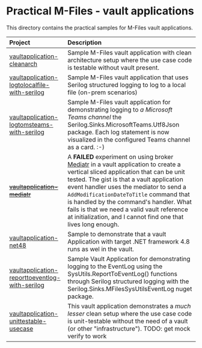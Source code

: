 # Practical M-Files - vault applications

This directory contains the practical samples for M-Files vault applications.

|Project|Description|
|:---|:---|
| [vaultapplication-cleanarch](../../../../tree/main/src/vaultapplication/vaultapplication-cleanarch)  | Sample M-Files vault application with clean architecture setup where the use case code is testable without vault present. |
| [vaultapplication-logtolocalfile-with-serilog](../../../../tree/main/src/vaultapplication/vaultapplication-logtolocalfile-with-serilog)  | Sample M-Files vault application that uses Serilog structured logging to log to a local file (on-prem scenarios) |
| [vaultapplication-logtomsteams-with-serilog](../../../../tree/main/src/vaultapplication/vaultapplication-logtomsteams-with-serilog) | Sample M-Files vault application for demonstrating logging to *a Microsoft Teams channel* the Serilog.Sinks.MicrosoftTeams.Utf8Json package. Each log statement is now visualized in the configured Teams channel as a card. :-) |
| ~~[vaultapplication-mediatr](../../../../tree/main/src/vaultapplication/vaultapplication-mediatr)~~ | A **FAILED** experiment on using broker [Mediatr](https://github.com/jbogard/MediatR) in a vault application to create a vertical sliced application that can be unit tested. The gist is that a vault application event handler uses the mediator to send a `AddModificationDateToTitle` command that is handled by the command's handler.  What fails is that we need a valid vault reference at initialization, and I cannot find one that lives long enough. |
| [vaultapplication-net48](../../../../tree/main/src/vaultapplication/vaultapplication-net48) | Sample to demonstrate that a vault Application with target .NET framework 4.8 runs as wel in the vault. |
| [vaultapplication-reporttoeventlog-with-serilog](../../../../tree/main/src/vaultapplication/vaultapplication-reporttoeventlog-with-serilog) | Sample Vault Application for demonstrating logging to the EventLog using the SysUtils.ReportToEventLog() functions through Serilog structured logging with the Serilog.Sinks.MFilesSysUtilsEventLog nuget package. |
| [vaultapplication-unittestable-usecase](../../../../tree/main/src/vaultapplication/vaultapplication-unittestable-usecase)  | This vault application demonstrates a *much lesser* clean setup where the use case code is unit-testable without the need of a vault (or other "infrastructure"). TODO: get mock verify to work |



